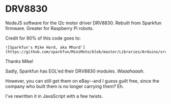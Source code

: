 # DRV8830
NodeJS software for the I2c motor driver DRV8830.  Rebuilt from Sparkfun firmware. Greater for Raspberry Pi robots.

Credit for 90% of this code goes to:

    ![Sparkfun's Mike Hord, aka Mhord'](https://github.com/sparkfun/MiniMoto/blob/master/Libraries/Arduino/src/SparkFunMiniMoto.cpp)

Thanks Mike!

Sadly, Sparkfun has EOL'ed their DRV8830 modules.  _Waaahaaah_.  

However, you can still get them on eBay--and I guess guilt free, since the company who built them is no longer carrying them?  Eh.

I've rewritten it in JavaScript with a few twists.
